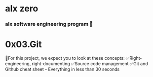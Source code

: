 # alx zero
### alx software engineering program 📒
# 0x03.Git

📌For this project, we expect you to look at these concepts:
    ✅Right-engineering, right-documenting
    ✅Source code management
    ✅Git and Github cheat sheet - Everything in less than 30 seconds
